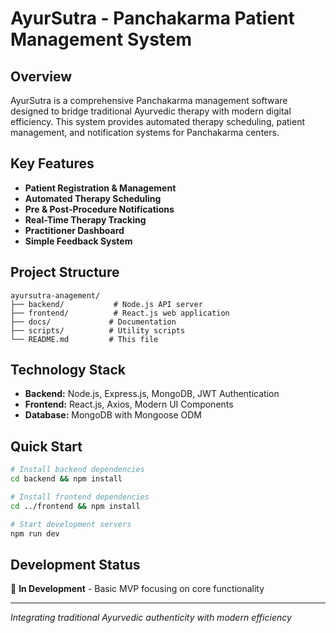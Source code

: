 # AyurSutra - Panchakarma Patient Management System

## Overview
AyurSutra is a comprehensive Panchakarma management software designed to bridge traditional Ayurvedic therapy with modern digital efficiency. This system provides automated therapy scheduling, patient management, and notification systems for Panchakarma centers.

## Key Features
- **Patient Registration & Management**
- **Automated Therapy Scheduling**
- **Pre & Post-Procedure Notifications**
- **Real-Time Therapy Tracking**
- **Practitioner Dashboard**
- **Simple Feedback System**

## Project Structure
```
ayursutra-anagement/
├── backend/           # Node.js API server
├── frontend/          # React.js web application  
├── docs/             # Documentation
├── scripts/          # Utility scripts
└── README.md         # This file
```

## Technology Stack
- **Backend:** Node.js, Express.js, MongoDB, JWT Authentication
- **Frontend:** React.js, Axios, Modern UI Components
- **Database:** MongoDB with Mongoose ODM

## Quick Start
```bash
# Install backend dependencies
cd backend && npm install

# Install frontend dependencies  
cd ../frontend && npm install

# Start development servers
npm run dev
```

## Development Status
🚧 **In Development** - Basic MVP focusing on core functionality

---
*Integrating traditional Ayurvedic authenticity with modern efficiency*